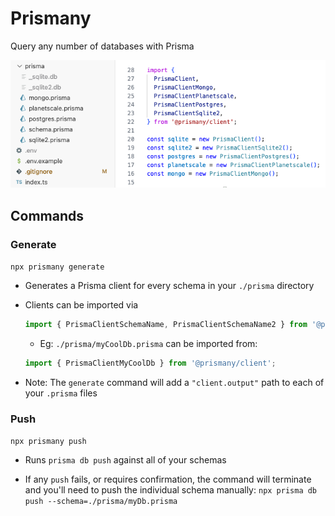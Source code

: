 # Prismany

Query any number of databases with Prisma

![example.png](./example.png)

## Commands

### **Generate**

`npx prismany generate`

- Generates a Prisma client for every schema in your `./prisma` directory

- Clients can be imported via

  ```ts
  import { PrismaClientSchemaName, PrismaClientSchemaName2 } from '@prismany/client';
  ```

  - Eg: `./prisma/myCoolDb.prisma` can be imported from:

  ```ts
  import { PrismaClientMyCoolDb } from '@prismany/client';
  ```

- Note: The `generate` command will add a `"client.output"` path to each of your `.prisma` files

### **Push**

`npx prismany push`

- Runs `prisma db push` against all of your schemas

- If any `push` fails, or requires confirmation, the command will terminate and you'll need to push the individual schema manually: `npx prisma db push --schema=./prisma/myDb.prisma`
